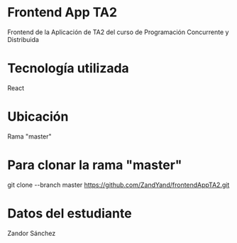 # Frontend App TA2
Frontend de la Aplicación de TA2 del curso de Programación Concurrente y Distribuida

# Tecnología utilizada
React

# Ubicación
Rama "master"

# Para clonar la rama "master"
git clone --branch master https://github.com/ZandYand/frontendAppTA2.git

# Datos del estudiante
Zandor Sánchez
